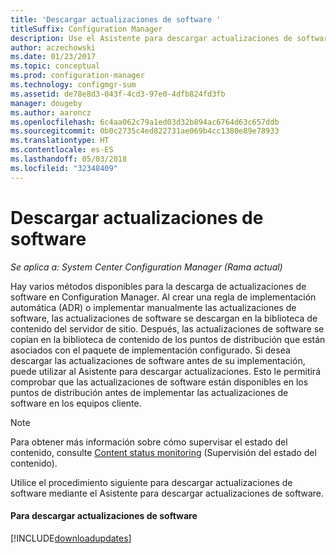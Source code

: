 ```yaml
---
title: 'Descargar actualizaciones de software '
titleSuffix: Configuration Manager
description: Use el Asistente para descargar actualizaciones de software para descargar actualizaciones de software y distribuirlas en puntos de distribución para que estén listas para la implementación en los clientes.
author: aczechowski
ms.date: 01/23/2017
ms.topic: conceptual
ms.prod: configuration-manager
ms.technology: configmgr-sum
ms.assetid: de78e8d3-043f-4cd3-97e0-4dfb824fd3fb
manager: dougeby
ms.author: aaroncz
ms.openlocfilehash: 6c4aa062c79a1ed03d32b894ac6764d63c657ddb
ms.sourcegitcommit: 0b0c2735c4ed822731ae069b4cc1380e89e78933
ms.translationtype: HT
ms.contentlocale: es-ES
ms.lasthandoff: 05/03/2018
ms.locfileid: "32348409"
---
```

# <a name="download-software-updates"></a>Descargar actualizaciones de software  

*Se aplica a: System Center Configuration Manager (Rama actual)*

Hay varios métodos disponibles para la descarga de actualizaciones de software en Configuration Manager. Al crear una regla de implementación automática (ADR) o implementar manualmente las actualizaciones de software, las actualizaciones de software se descargan en la biblioteca de contenido del servidor de sitio. Después, las actualizaciones de software se copian en la biblioteca de contenido de los puntos de distribución que están asociados con el paquete de implementación configurado. Si desea descargar las actualizaciones de software antes de su implementación, puede utilizar al Asistente para descargar actualizaciones. Esto le permitirá comprobar que las actualizaciones de software están disponibles en los puntos de distribución antes de implementar las actualizaciones de software en los equipos cliente.  

> [!NOTE]  
>  Para obtener más información sobre cómo supervisar el estado del contenido, consulte [Content status monitoring](../deploy-use/monitor-software-updates.md#BKMK_ContentStatus) (Supervisión del estado del contenido).  

Utilice el procedimiento siguiente para descargar actualizaciones de software mediante el Asistente para descargar actualizaciones de software.  

#### <a name="to-download-software-updates"></a>Para descargar actualizaciones de software  
[!INCLUDE[downloadupdates](..\includes\downloadupdates.md)]
<!---
1.  In the Configuration Manager console, navigate to **Software Library** > **Software Updates**.  

3.  Choose the software update to download by using one of the following methods:  

    -   Select one or more software update groups from **Software Update Groups**, and then, on the **Home** tab, in the **Update Group** group, click **Download**.  

    -   Select one or more software updates from **All Software Updates**, and then, on the **Home** tab, in the **Update** group, click **Download**.  

        > [!NOTE]  
        >  On the **All Software Updates** node, Configuration Manager displays only software updates with a **Critical** and **Security** classification that have been released in the last 30 days.  

        > [!TIP]  
        >  Click **Add Criteria** to filter the software updates that are displayed in the **All Software Updates** node, save search criteria that you often use, and then manage saved searches on the **Search** tab.  

         The **Download Software Updates Wizard** opens.  

4.  On the **Deployment Package** page, configure the following settings:  

    1.  **Select deployment package**: Choose this setting to select an existing deployment package for the software updates that are in the deployment.  

        > [!NOTE]  
        >  Software updates that have already been downloaded to the selected deployment package will not be downloaded again.  

    2.  **Create a new deployment package**: Select this setting to create a new deployment package for the software updates that are in the deployment. Configure the following settings:  

        -   **Name**: Specifies the name of the deployment package. The package must have a unique name that briefly describes the package content.  It is limited to 50 characters.  

        -   **Description**: Specifies the description of the deployment package. The package description provides information about the package contents and is limited to 127 characters.  

        -   **Package source**: Specifies the location of the software update source files. Type a network path for the source location, for example, **\\\server\sharename\path**, or click **Browse** to find the network location. You must create the shared folder for the deployment package source files before you proceed to the next page.  

            > [!NOTE]  
            >  The deployment package source location that you specify cannot be used by another software deployment package.  

            > [!IMPORTANT]  
            >  The SMS Provider computer account and the user that is running the wizard to download the software updates must both have **Write** NTFS permissions on the download location. You should carefully restrict access to the download location in order to reduce the risk of attackers tampering with the software update source files.  

            > [!IMPORTANT]  
            >  You can change the package source location in the deployment package properties after Configuration Manager creates the deployment package. But if you do so, you must first copy the content from the original package source to the new package source location.  

     Click **Next**.  

5.  On the **Distribution Points** page, specify the distribution points or distribution point groups that will host the software update files, and then click **Next**. For more information about distribution points, see [Distribution point configurations](../../core/servers/deploy/configure/install-and-configure-distribution-points.md#bkmk_configs).  

    > [!NOTE]  
    >  The Distribution Points page is available only when you create a new software update deployment package.  

6.  On the **Distribution Settings** page, specify the following settings:  

    -   **Distribution priority**: Use this setting to specify the distribution priority for the deployment package. The distribution priority applies when the deployment package is sent to distribution points at child sites. Deployment packages are sent in priority order: **High**, **Medium**, or **Low**. Packages with identical priorities are sent in the order in which they were created. If there is no backlog, the package will process immediately regardless of its priority. By default, packages are sent using **Medium** priority.  

    -   **Distribute the content for this package to preferred distribution points**: Use this setting to enable on-demand content distribution to preferred distribution points. When this setting is enabled, the management point creates a trigger for the distribution manager to distribute the content to all preferred distribution points when a client requests the content for the package and the content is not available on any preferred distribution points. For more information about preferred distribution points and on-demand content, see [Content source location scenarios](../../core/plan-design/hierarchy/fundamental-concepts-for-content-management.md#bkmk_CSLscenarios).  

    -   **Prestaged distribution point settings**: Use this setting to specify how you want to distribute content to prestaged distribution points. Choose one of the following options:  

        -   **Automatically download content when packages are assigned to distribution points**: Use this setting to ignore the prestage settings and distribute content to the distribution point.  

        -   **Download only content changes to the distribution point**: Use this setting to prestage the initial content to the distribution point, and then distribute content changes to the distribution point.  

        -   **Manually copy the content in this package to the distribution point**: Use this setting to always prestage content on the distribution point. This is the default setting.  

         For more information about prestaging content to distribution points, see [Use Prestaged content](../../core/servers/deploy/configure/deploy-and-manage-content.md#bkmk_prestage).  

     Click **Next**.  

7.  On the **Download Location** page, specify location that Configuration Manager will use to download the software update source files. As needed, use the following options:  

    -   **Download software updates from the Internet**: Select this setting to download the software updates from the location on the Internet. This is the default setting.  

    -   **Download software updates from a location on the local network**: Select this setting to download software updates from a local folder or shared network folder. Use this setting when the computer running the wizard does not have Internet access.  

        > [!NOTE]  
        >  When you use this setting, download the software updates from any computer with Internet access, and then copy the software updates to a location on the local network that is accessible from the computer running the wizard.  

     Click **Next**.  

8.  On the **Language Selection** page, specify the languages for which the selected software updates are to be downloaded, and then click **Next**. Configuration Manager downloads the software updates only if they are available in the selected languages. Software updates that are not language-specific are always downloaded.  

9. On the **Summary** page, verify the settings that you selected in the wizard, and then click **Next** to download the software updates.  

10. On the **Completion** page, verify that the software updates were successfully downloaded, and then click **Close**.  --->
